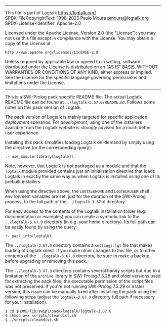 ________________________________________________________________________

This file is part of Logtalk <https://logtalk.org/>  
SPDX-FileCopyrightText: 1998-2023 Paulo Moura <pmoura@logtalk.org>  
SPDX-License-Identifier: Apache-2.0

Licensed under the Apache License, Version 2.0 (the "License");
you may not use this file except in compliance with the License.
You may obtain a copy of the License at

    http://www.apache.org/licenses/LICENSE-2.0

Unless required by applicable law or agreed to in writing, software
distributed under the License is distributed on an "AS IS" BASIS,
WITHOUT WARRANTIES OR CONDITIONS OF ANY KIND, either express or implied.
See the License for the specific language governing permissions and
limitations under the License.
________________________________________________________________________


This is a SWI-Prolog pack specific README file. The actual Logtalk
README file can be found at `../logtalk-3.67.0/README.md`. Follows
some notes on this pack version of Logtalk.

The pack version of Logtalk is mainly targeted for specific application
*deployment* scenarios. For *development*, using one of the installers
available from the Logtalk website is strongly advised for a much better
user experience.

Installing this pack simplifies loading Logtalk on-demand by simply
using the directive (or the corresponding query):

	:- use_module(library(logtalk)).

Note, however, that Logtalk is not packaged as a module and that the
`logtalk` module provided contains just an initialization directive
that loads Logtalk in exactly the same way as when Logtalk is installed
using one of its prebuilt installers.

When using the directive above, the `LOGTALKHOME` and `LOGTALKUSER`
shell environment variables are set, just for the duration of the
SWI-Prolog process, to the full path of the `../logtalk-3.67.0`
directory.

For easy access to the contents of the Logtalk installation folder
(e.g. documentation or examples) you can create a symbolic link to the
`../logtalk-3.67.0` directory (in e.g. your home directory). Its full
path can be easily found by using the query:

	?- pack_info(logtalk).

The `../logtalk-3.67.0` directory contains a `settings.lgt` file that
makes loading of Logtalk silent. If you make other changes to this file,
or to other contents of the `../logtalk-3.67.0` directory, be sure to
make a backup before upgrading or removing this pack.

The `../logtalk-3.67.0` directory contains several handy scripts but due
to a limitation of the `archive` library in SWI-Prolog 7.3.28 and older
versions used for extracting the pack files, the executable permission
of the script files was not preserved. If you're not running SWI-Prolog
7.3.29 or a later version, this issue can be manually fixed after installing
the pack using the following steps (adjust the `logtalk-3.67.0` directory
full path if necessary for your installation):

	$ cd $HOME/lib/swipl/pack/logtalk/logtalk-3.67.0
	$ chmod a+x scripts/cleandist.sh
	$ ./scripts/cleandist.sh
